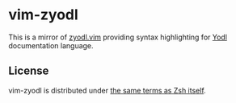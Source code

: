 # vim-zyodl

This is a mirror of
[zyodl.vim](https://github.com/zsh-users/zsh/blob/master/Util/zyodl.vim)
providing syntax highlighting for [Yodl](https://fbb-git.github.io/yodl/)
documentation language.

## License

vim-zyodl is distributed under [the same terms as Zsh
itself](https://github.com/zsh-users/zsh/blob/master/LICENCE).
